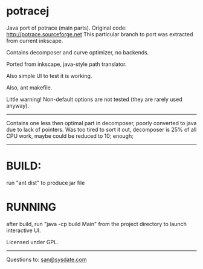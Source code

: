 potracej
========

Java port of potrace (main parts).  Original code: http://potrace.sourceforge.net
This particular branch to port was extracted from current inkscape.

Contains decomposer and curve optimizer, no backends.

Ported from inkscape, java-style path translator.

Also simple UI to test it is working.

Also, ant makefile.

Little warning! Non-default options are not tested (they are rarely used anyway).

---------------------------

Contains one less then optimal part in decomposer, poorly converted to java due to lack of pointers. 
Was too tired to sort it out, decomposer is 25% of all CPU work, maybe could be reduced to 10; enough;

---------------------------

BUILD:
==============
run "ant dist" to produce jar file

RUNNING
==============
after build, run "java -cp build Main" from the project directory to launch interactive UI.


Licensed under GPL.

---------------------------

Questions to: san@sysdate.com

